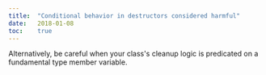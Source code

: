 ```yaml
---
title:  "Conditional behavior in destructors considered harmful"
date:   2018-01-08
toc:    true
---
```

Alternatively, be careful when your class's cleanup logic is predicated on a fundamental type member variable.